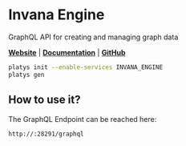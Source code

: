 # Invana Engine

GraphQL API for creating and managing graph data 

**[Website](https://invana.io/)** | **[Documentation](https://docs.invana.io/products/invana-engine)** | **[GitHub](https://github.com/invana/invana-engine)**

```bash
platys init --enable-services INVANA_ENGINE
platys gen
```

## How to use it?

The GraphQL Endpoint can be reached here:

```
http://:28291/graphql
```